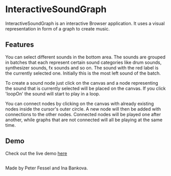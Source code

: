 InteractiveSoundGraph
=====================

InteractiveSoundGraph is an interactive Browser application. It uses a visual representation in form of a graph to create music.

## Features

You can select different sounds in the bottom area. The sounds are grouped in batches that each represent certain sound categories like drum sounds, synthesizer sounds, fx sounds and so on. The sound with the red label is the currently selected one. Initially this is the most left sound of the batch.


To create a sound node just click on the canvas and a node representing the sound that is currently selected will be placed on the canvas. If you click 'loopOn' the sound will start to play in a loop.

You can connect nodes by clicking on the canvas with already existing nodes inside the cursor's outer circle. A new node will then be added with connections to the other nodes. Connected nodes will be played one after another, while graphs that are not connected will all be playing at the same time.


## Demo

Check out the live demo [here](http://projects.peterfessel.com/InteractiveSoundGraph)

##

Made by Peter Fessel and Ina Bankova.
